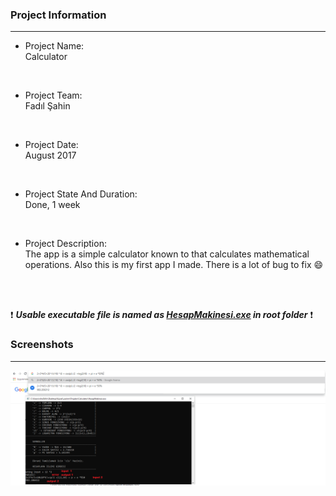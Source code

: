 ### Project Information
--- 
* Project Name: <br/>
Calculator
<br>

* Project Team: <br/>
Fadıl Şahin
<br>

* Project Date: <br/>
August 2017
<br>

* Project State And Duration: <br/>
Done, 1 week
<br>

* Project Description: <br/>
The app is a simple calculator known to that calculates mathematical operations. Also this is my first app I made. There is a lot of bug to fix :smile:
<br/>
<br/>

:exclamation: ***Usable executable file is named as [HesapMakinesi.exe](HesapMakinesi.exe) in root folder*** :exclamation:


### Screenshots
---
![Menu](/1.png)
